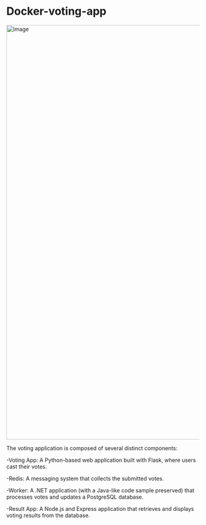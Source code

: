 # Docker-voting-app
<img width="1920" height="1080" alt="image" src="https://github.com/user-attachments/assets/8a4cd8c3-2ce9-4de6-b313-22b6866ff576" />


The voting application is composed of several distinct components:

-Voting App: A Python-based web application built with Flask, where users cast their votes.

-Redis: A messaging system that collects the submitted votes.

-Worker: A .NET application (with a Java-like code sample preserved) that processes votes and updates a PostgreSQL database.

-Result App: A Node.js and Express application that retrieves and displays voting results from the database.
